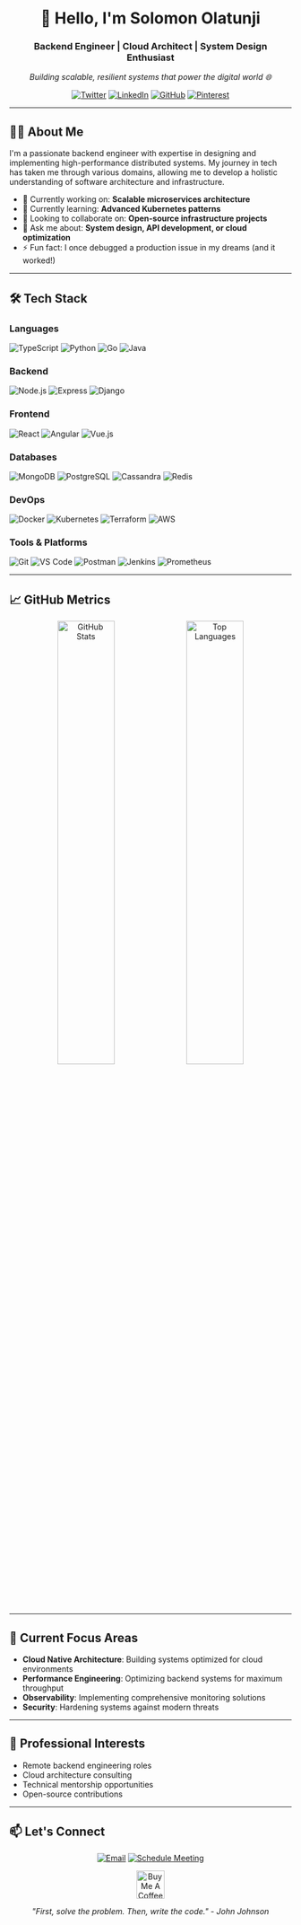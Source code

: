 <h1 align="center">👋 Hello, I'm Solomon Olatunji</h1>
<h3 align="center">Backend Engineer | Cloud Architect | System Design Enthusiast</h3>

<p align="center">
  <em>Building scalable, resilient systems that power the digital world 🌐</em>
</p>

<p align="center">
  <a href="https://twitter.com/eminisolomon"><img src="https://img.shields.io/badge/Twitter-1DA1F2?style=for-the-badge&logo=twitter&logoColor=white" alt="Twitter"/></a>
  <a href="https://www.linkedin.com/in/realsolomon/"><img src="https://img.shields.io/badge/LinkedIn-0077B5?style=for-the-badge&logo=linkedin&logoColor=white" alt="LinkedIn"/></a>
  <a href="https://github.com/eminisolomon"><img src="https://img.shields.io/badge/GitHub-100000?style=for-the-badge&logo=github&logoColor=white" alt="GitHub"/></a>
  <a href="https://www.pinterest.co.uk/realsolomon"><img src="https://img.shields.io/badge/Pinterest-E60023?style=for-the-badge&logo=pinterest&logoColor=white" alt="Pinterest"/></a>
</p>

---

## 👨‍💻 About Me

I'm a passionate backend engineer with expertise in designing and implementing high-performance distributed systems. My journey in tech has taken me through various domains, allowing me to develop a holistic understanding of software architecture and infrastructure.

- 🔭 Currently working on: **Scalable microservices architecture**
- 🌱 Currently learning: **Advanced Kubernetes patterns**
- 👯 Looking to collaborate on: **Open-source infrastructure projects**
- 💬 Ask me about: **System design, API development, or cloud optimization**
- ⚡ Fun fact: I once debugged a production issue in my dreams (and it worked!)

---

## 🛠️ Tech Stack

### Languages
<p>
  <img src="https://img.shields.io/badge/TypeScript-007ACC?style=for-the-badge&logo=typescript&logoColor=white" alt="TypeScript"/>
  <img src="https://img.shields.io/badge/Python-3776AB?style=for-the-badge&logo=python&logoColor=white" alt="Python"/>
  <img src="https://img.shields.io/badge/Go-00ADD8?style=for-the-badge&logo=go&logoColor=white" alt="Go"/>
  <img src="https://img.shields.io/badge/Java-007396?style=for-the-badge&logo=java&logoColor=white" alt="Java"/>
</p>

### Backend
<p>
  <img src="https://img.shields.io/badge/Node.js-339933?style=for-the-badge&logo=nodedotjs&logoColor=white" alt="Node.js"/>
  <img src="https://img.shields.io/badge/Express-000000?style=for-the-badge&logo=express&logoColor=white" alt="Express"/>
  <img src="https://img.shields.io/badge/Django-092E20?style=for-the-badge&logo=django&logoColor=white" alt="Django"/>
</p>

### Frontend
<p>
  <img src="https://img.shields.io/badge/React-61DAFB?style=for-the-badge&logo=react&logoColor=black" alt="React"/>
  <img src="https://img.shields.io/badge/Angular-DD0031?style=for-the-badge&logo=angular&logoColor=white" alt="Angular"/>
  <img src="https://img.shields.io/badge/Vue.js-4FC08D?style=for-the-badge&logo=vuedotjs&logoColor=white" alt="Vue.js"/>
</p>

### Databases
<p>
  <img src="https://img.shields.io/badge/MongoDB-47A248?style=for-the-badge&logo=mongodb&logoColor=white" alt="MongoDB"/>
  <img src="https://img.shields.io/badge/PostgreSQL-336791?style=for-the-badge&logo=postgresql&logoColor=white" alt="PostgreSQL"/>
  <img src="https://img.shields.io/badge/Cassandra-1287B1?style=for-the-badge&logo=apache-cassandra&logoColor=white" alt="Cassandra"/>
  <img src="https://img.shields.io/badge/Redis-DC382D?style=for-the-badge&logo=redis&logoColor=white" alt="Redis"/>
</p>

### DevOps
<p>
  <img src="https://img.shields.io/badge/Docker-2496ED?style=for-the-badge&logo=docker&logoColor=white" alt="Docker"/>
  <img src="https://img.shields.io/badge/Kubernetes-326CE5?style=for-the-badge&logo=kubernetes&logoColor=white" alt="Kubernetes"/>
  <img src="https://img.shields.io/badge/Terraform-623CE4?style=for-the-badge&logo=terraform&logoColor=white" alt="Terraform"/>
  <img src="https://img.shields.io/badge/AWS-232F3E?style=for-the-badge&logo=amazon-aws&logoColor=white" alt="AWS"/>
</p>

### Tools & Platforms
<p>
  <img src="https://img.shields.io/badge/Git-F05032?style=for-the-badge&logo=git&logoColor=white" alt="Git"/>
  <img src="https://img.shields.io/badge/VS_Code-007ACC?style=for-the-badge&logo=visual-studio-code&logoColor=white" alt="VS Code"/>
  <img src="https://img.shields.io/badge/Postman-FF6C37?style=for-the-badge&logo=postman&logoColor=white" alt="Postman"/>
  <img src="https://img.shields.io/badge/Jenkins-D24939?style=for-the-badge&logo=jenkins&logoColor=white" alt="Jenkins"/>
  <img src="https://img.shields.io/badge/Prometheus-E6522C?style=for-the-badge&logo=prometheus&logoColor=white" alt="Prometheus"/>
</p>

---

## 📈 GitHub Metrics

<div align="center">
  <img src="https://github-readme-stats.vercel.app/api?username=eminisolomon&show_icons=true&theme=radical&count_private=true&include_all_commits=true" alt="GitHub Stats" width="45%" />
  <img src="https://github-readme-stats.vercel.app/api/top-langs/?username=eminisolomon&layout=compact&theme=radical&langs_count=6" alt="Top Languages" width="45%" />
</div>

---

## 🌱 Current Focus Areas

- **Cloud Native Architecture**: Building systems optimized for cloud environments
- **Performance Engineering**: Optimizing backend systems for maximum throughput
- **Observability**: Implementing comprehensive monitoring solutions
- **Security**: Hardening systems against modern threats

---

## 💼 Professional Interests

- Remote backend engineering roles
- Cloud architecture consulting
- Technical mentorship opportunities
- Open-source contributions

---

## 📫 Let's Connect

<p align="center">
  <a href="mailto:your.email@example.com"><img src="https://img.shields.io/badge/Email-D14836?style=for-the-badge&logo=gmail&logoColor=white" alt="Email"/></a>
  <a href="https://calendly.com/your-link"><img src="https://img.shields.io/badge/Schedule-4285F4?style=for-the-badge&logo=google-calendar&logoColor=white" alt="Schedule Meeting"/></a>
</p>

<p align="center">
  <a href="https://www.buymeacoffee.com/eminisolomon">
    <img src="https://img.buymeacoffee.com/button-api/?text=Support my work&emoji=☕&slug=eminisolomon&button_colour=FFDD00&font_colour=000000&font_family=Lato&outline_colour=000000&coffee_colour=ffffff" alt="Buy Me A Coffee" height="50px">
  </a>
</p>

<p align="center">
  <i>"First, solve the problem. Then, write the code." - John Johnson</i>
</p>
